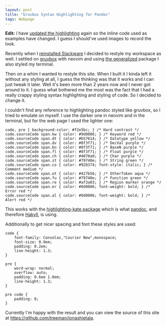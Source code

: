 ```yaml
---
layout: post
title: "Gruvbox Syntax Highlighting for Pandoc"
tags: Webpage
---
```


**Edit:** I have [updated the highlighting][update] again so the inline code used as examples have changed. I guess I should've used images to record the look.

[update]: /blog/2019/01/25/site_restyle_and_update#changes-to-code-display "Site restyle and update: Changes to code display"


Recently when I [reinstalled Slackware][reinstall] I decided to restyle my workspace as well. I settled on [gruvbox][] with neovim and using [the generalized][gruvbox-generalized] package I also styled my terminal.

Then on a whim I wanted to restyle this site. When I built it I kinda left it without any styling at all, I guess the thinking was that it works and I can just tweak it later. Well it's been more than 2 years now and I never got around to it. I guess what bothered me the most was the fact that I had a really crappy styling syntax highlighting and styling of code. So I decided to change it.

I couldn't find any reference to highlighting pandoc styled like gruvbox, so I tried to emulate on myself. I use the darker one in neovim and in the terminal, but for the web page I used the lighter one:

```{.css}
code, pre { background-color: #f2e5bc; } /* Hard contrast */
code.sourceCode span.kw { color: #9d0006; } /* Keyword red */
code.sourceCode span.dt { color: #b57614; } /* Datatype yellow */
code.sourceCode span.dv { color: #8f3f71; } /* DecVal purple */
code.sourceCode span.bn { color: #8f3f71; } /* BaseN purple */
code.sourceCode span.fl { color: #8f3f71; } /* Float purple */
code.sourceCode span.ch { color: #4070a0; } /* Char purple */
code.sourceCode span.st { color: #79740e; } /* String green */
code.sourceCode span.co { color: #928374; font-style: italic; } /* Comment medium */
code.sourceCode span.ot { color: #427b56; } /* OtherToken aqua */
code.sourceCode span.fu { color: #79740e; } /* Function green */
code.sourceCode span.re { color: #af3a03; } /* Region marker orange */
code.sourceCode span.er { color: #9d0006; font-weight: bold; } /* Error red */
code.sourceCode span.al { color: #9d0006; font-weight: bold; } /* Alert red */
```

This works with the [highlighting-kate package][] which is what [pandoc][], and therefore [Hakyll][], is using.

Additionally to get nicer spacing and font these styles are used:

```{.css}
code {
    font-family: Consolas,"Courier New",monospace;
    font-size: 0.9em;
    padding: 0.2em;
    line-height: 1.3;
}

pre {
    word-wrap: normal;
    overflow: auto;
    padding: 0.6em 1.0em;
    line-height: 1.3;
}

pre code {
    padding: 0;
}
```

Currently I'm happy with the result and you can view the source of this site at <https://github.com/treeman/jonashietala>.

[reinstall]: /blog/2015/08/02/slackware_update "Reinstall Slackware"
[gruvbox]: https://github.com/morhetz/gruvbox "Gruvbox for vim"
[gruvbox-generalized]: https://github.com/morhetz/gruvbox-generalized "Gruvbox generalized"
[highlighting-kate package]: http://hackage.haskell.org/package/highlighting-kate "The highlighting-kate package"
[pandoc]: http://pandoc.org/index.html "Pandoc"
[Hakyll]: http://jaspervdj.be/hakyll/ "Hakyll"

